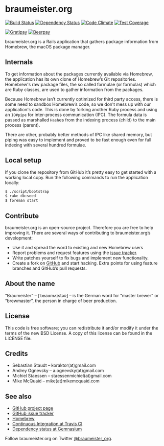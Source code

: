 braumeister.org
===============

[![Build Status](https://secure.travis-ci.org/koraktor/braumeister.org.svg)](http://travis-ci.org/koraktor/braumeister.org)
[![Dependency Status](https://gemnasium.com/koraktor/braumeister.org.svg)](https://gemnasium.com/koraktor/braumeister.org)
[![Code Climate](https://codeclimate.com/github/koraktor/braumeister.org/badges/gpa.svg)](https://codeclimate.com/github/koraktor/braumeister.org)
[![Test Coverage](https://codeclimate.com/github/koraktor/braumeister.org/badges/coverage.svg)](https://codeclimate.com/github/koraktor/braumeister.org/coverage)

[![Gratipay](https://img.shields.io/gratipay/team/Braumeister.svg)](https://gratipay.org/Braumeister)
[![Beerpay](https://img.shields.io/beerpay/koraktor/braumeister.org.svg)](https://beerpay.io/koraktor/braumeister.org)

braumeister.org is a Rails application that gathers package information from
Homebrew, the macOS package manager.

## Internals

To get information about the packages currently available via Homebrew, the
application has its own clone of Homebrew’s Git repositories. Homebrew's raw
package files, the so called formulae (or formulas) which are Ruby classes, are
used to gather information from the packages.

Because Homebrew isn’t currently optimized for third party access, there is
some need to sandbox Homebrew’s code, so we don't mess up with our
application's code. This is done by forking another Ruby process and using an
`IO#pipe` for inter-process communication (IPC). The formula data is passed as
marshalled `Hash`es from the indexing process (child) to the main process
(parent).

There are other, probably better methods of IPC like shared memory, but piping
was easy to implement and proved to be fast enough even for full indexing with
several hundred formulae.

## Local setup

If you clone the repository from GitHub it’s pretty easy to get started with
a working local copy. Run the following commands to run the application locally:

```bash
$ ./script/bootstrap
$ rake db:seed
$ foreman start
```

## Contribute

braumeister.org is an open-source project. Therefore you are free to help
improving it. There are several ways of contributing to braumeister.org’s
development:

 * Use it and spread the word to existing and new Homebrew users
 * Report problems and request features using the [issue tracker][2].
 * Write patches yourself to fix bugs and implement new functionality.
 * Create a fork on [GitHub][1] and start hacking. Extra points for using
   feature branches and GitHub’s pull requests.

## About the name

“Braumeister” – [ˈbʁaʊmʌɪstəʀ] – is the German word for “master brewer” or
“brewmaster”, the person in charge of beer production.

## License

This code is free software; you can redistribute it and/or modify it under the
terms of the new BSD License. A copy of this license can be found in the
LICENSE file.

## Credits

 * Sebastian Staudt – koraktor(at)gmail.com
 * Andrey Ognevsky – a.ognevsky(at)gmail.com
 * Michiel Staessen – staessenmichiel(at)gmail.com
 * Mike McQuaid – mike(at)mikemcquaid.com

## See also

 * [GitHub project page][1]
 * [GitHub issue tracker][2]
 * [Homebrew][3]
 * [Continuous Integration at Travis CI][5]
 * [Dependency status at Gemnasium][4]

Follow braumeister.org on Twitter
[@braumeister_org](http://twitter.com/braumeister_org).

 [1]: https://github.com/koraktor/braumeister.org
 [2]: https://github.com/koraktor/braumeister.org/issues
 [3]: https://brew.sh
 [4]: https://gemnasium.com/koraktor/braumeister.org
 [5]: https://travis-ci.org/koraktor/braumeister.org
